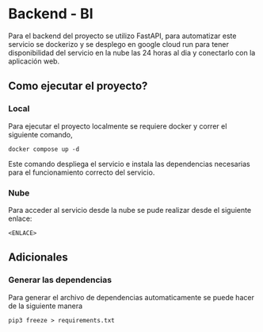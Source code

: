 # Backend - BI

Para el backend del proyecto se utilizo FastAPI, para automatizar este servicio se dockerizo y se desplego en google cloud run para tener disponibilidad del servicio en la nube las 24 horas al dia y conectarlo con la aplicación web.

## Como ejecutar el proyecto?

### Local

Para ejecutar el proyecto localmente se requiere docker y correr el siguiente comando,

`docker compose up -d`

Este comando despliega el servicio e instala las dependencias necesarias para el funcionamiento correcto del servicio.

### Nube

Para acceder al servicio desde la nube se pude realizar desde el siguiente enlace:

`<ENLACE>`

## Adicionales

### Generar las dependencias

Para generar el archivo de dependencias automaticamente se puede hacer de la siguiente manera

`pip3 freeze > requirements.txt`

